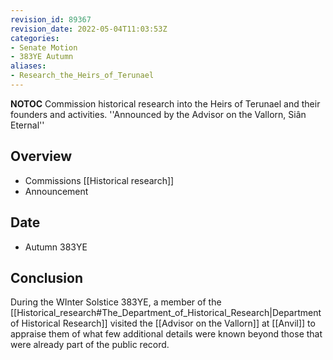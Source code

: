 ```yaml
---
revision_id: 89367
revision_date: 2022-05-04T11:03:53Z
categories:
- Senate Motion
- 383YE Autumn
aliases:
- Research_the_Heirs_of_Terunael
---
```



__NOTOC__
Commission historical research into the Heirs of Terunael and their founders and activities.
''Announced by the Advisor on the Vallorn, Siân Eternal''


## Overview
* Commissions [[Historical research]]
* Announcement
## Date
* Autumn 383YE
## Conclusion
During the WInter Solstice 383YE, a member of the [[Historical_research#The_Department_of_Historical_Research|Department of Historical Research]] visited the [[Advisor on the Vallorn]] at [[Anvil]] to appraise them of what few additional details were known beyond those that were already part of the public record.